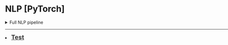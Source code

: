 # NLP [PyTorch]

<div style='width:1000px;margin:auto'>

<details><summary>Full NLP pipeline</summary><ul>
<li> Create Vocabulary. </li>
<li> Create DatasetLoader </lli>
<li> Create Model </li>
<li> Train & Validate the Model</li>
</ul>

<a href="./0_notebooks/3_5_yelp_dataset_preprocessing_FULL.html"><b >1. Split Dataset</b></a><br>
<a href="./0_notebooks/3_5_Classifying_Yelp_Review_Sentiment.html"><b>2. Yelp Review notebook</b></a>

</details>

<hr>

<li><a href="./2_1_NLP_Preprocessing.html"><b style='font-size:20px;color:#333'>Test</b></a></li>



 
</div>
